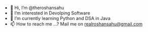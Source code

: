 - 👋 Hi, I’m @theroshansahu
- 👀 I’m interested in Devolping Software
- 🌱 I’m currently learning Python and DSA in Java
- 📫 How to reach me ...? Mail me on realroshansahu@gmail.com

<!---
theroshansahu/theroshansahu is a ✨ special ✨ repository because its `README.md` (this file) appears on your GitHub profile.
You can click the Preview link to take a look at your changes.
--->
